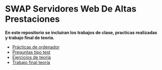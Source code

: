 # SWAP Servidores Web De Altas Prestaciones

**En este repositorio se incluiran los trabajos de clase, practicas realizadas y trabajo final de teoria.**

* [Prácticas de ordenador](practicas_ordenador/README.md)
* [Preguntas tipo test](preguntas_test/README.md)
* [Ejercicios de teoría](trabajos_de_clase/README.md)
* [Trabajo final teoría](trabajo_final_teoria/README.md)